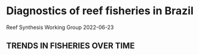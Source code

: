 Diagnostics of reef fisheries in Brazil
================
Reef Synthesis Working Group
2022-06-23

<!-- README.md is generated from README.Rmd. Please edit that file -->
<!-- badges: start -->
<!-- badges: end -->

## TRENDS IN FISHERIES OVER TIME
